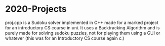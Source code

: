 # 2020-Projects
proj.cpp is a Sudoku solver implemented in C++ made for a marked project for an introductory CS course in uni. It uses a Backtracking Algorithm and is purely made for solving sudoku puzzles, not for playing them using a GUI or whatever (this was for an Introductory CS course again c:)
